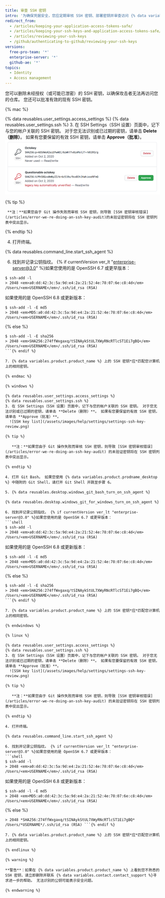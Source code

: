 ```yaml
---
title: 审查 SSH 密钥
intro: '为确保凭据安全，您应定期审核 SSH 密钥、部署密钥并审查访问 {% data variables.product.product_name %} 帐户的授权应用程序。'
redirect_from:
  - /articles/keeping-your-application-access-tokens-safe/
  - /articles/keeping-your-ssh-keys-and-application-access-tokens-safe/
  - /articles/reviewing-your-ssh-keys
  - /github/authenticating-to-github/reviewing-your-ssh-keys
versions:
  free-pro-team: '*'
  enterprise-server: '*'
  github-ae: '*'
topics:
  - Identity
  - Access management
---
```


您可以删除未经授权（或可能已泄密）的 SSH 密钥，以确保攻击者无法再访问您的仓库。 您还可以批准有效的现有 SSH 密钥。

{% mac %}

{% data reusables.user_settings.access_settings %}
{% data reusables.user_settings.ssh %}
3. 在 SSH Settings（SSH 设置）页面中，记下与您的帐户关联的 SSH 密钥。 对于您无法识别或已过期的密钥，请单击 **Delete（删除）**。 如果有您要保留的有效 SSH 密钥，请单击 **Approve（批准）**。 ![SSH 密钥列表](/assets/images/help/settings/settings-ssh-key-review.png)

  {% tip %}

     **注：**如果您由于 Git 操作失败而审核 SSH 密钥，则导致 [SSH 密钥审核错误](/articles/error-we-re-doing-an-ssh-key-audit)的未验证密钥将在 SSH 密钥列表中突出显示。

  {% endtip %}

4. 打开终端。

{% data reusables.command_line.start_ssh_agent %}

6. 找到并记录公钥指纹。 {% if currentVersion ver_lt "enterprise-server@3.0" %}如果您使用的是 OpenSSH 6.7 或更早版本：
  ```shell
  $ ssh-add -l
  > 2048 <em>a0:dd:42:3c:5a:9d:e4:2a:21:52:4e:78:07:6e:c8:4d</em> /Users/<em>USERNAME</em>/.ssh/id_rsa (RSA)
  ```

  如果使用的是 OpenSSH 6.8 或更新版本：
  ```shell
  $ ssh-add -l -E md5
  > 2048 <em>MD5:a0:dd:42:3c:5a:9d:e4:2a:21:52:4e:78:07:6e:c8:4d</em> /Users/<em>USERNAME</em>/.ssh/id_rsa (RSA)
  ```
  {% else %}
  ```shell
  $ ssh-add -l -E sha256
  > 2048 <em>SHA256:274ffWxgaxq/tSINAykStUL7XWyRNcRTlcST1Ei7gBQ</em> /Users/<em>USERNAME</em>/.ssh/id_rsa (RSA)
  ```{% endif %}

7. {% data variables.product.product_name %} 上的 SSH 密钥*应*匹配您计算机上的相同密钥。

{% endmac %}

{% windows %}

{% data reusables.user_settings.access_settings %}
{% data reusables.user_settings.ssh %}
3. 在 SSH Settings（SSH 设置）页面中，记下与您的帐户关联的 SSH 密钥。 对于您无法识别或已过期的密钥，请单击 **Delete（删除）**。 如果有您要保留的有效 SSH 密钥，请单击 **Approve（批准）**。
    ![SSH key list](/assets/images/help/settings/settings-ssh-key-review.png)

  {% tip %}

     **注：**如果您由于 Git 操作失败而审核 SSH 密钥，则导致 [SSH 密钥审核错误](/articles/error-we-re-doing-an-ssh-key-audit) 的未验证密钥将在 SSH 密钥列表中突出显示。

  {% endtip %}

4. 打开 Git Bash。 如果您使用 {% data variables.product.prodname_desktop %} 中随附的 Git Shell，请打开 Git Shell 并跳至步骤 6。

5. {% data reusables.desktop.windows_git_bash_turn_on_ssh_agent %}

  {% data reusables.desktop.windows_git_for_windows_turn_on_ssh_agent %}

6. 找到并记录公钥指纹。 {% if currentVersion ver_lt "enterprise-server@3.0" %}如果您使用的是 OpenSSH 6.7 或更早版本：
  ```shell
  $ ssh-add -l
  > 2048 <em>a0:dd:42:3c:5a:9d:e4:2a:21:52:4e:78:07:6e:c8:4d</em> /Users/<em>USERNAME</em>/.ssh/id_rsa (RSA)
  ```

  如果使用的是 OpenSSH 6.8 或更新版本：
  ```shell
  $ ssh-add -l -E md5
  > 2048 <em>MD5:a0:dd:42:3c:5a:9d:e4:2a:21:52:4e:78:07:6e:c8:4d</em> /Users/<em>USERNAME</em>/.ssh/id_rsa (RSA)
  ```
  {% else %}
  ```shell
  $ ssh-add -l -E sha256
  > 2048 <em>SHA256:274ffWxgaxq/tSINAykStUL7XWyRNcRTlcST1Ei7gBQ</em> /Users/<em>USERNAME</em>/.ssh/id_rsa (RSA)
  ```{% endif %}

7. {% data variables.product.product_name %} 上的 SSH 密钥*应*匹配您计算机上的相同密钥。

{% endwindows %}

{% linux %}

{% data reusables.user_settings.access_settings %}
{% data reusables.user_settings.ssh %}
3. 在 SSH Settings（SSH 设置）页面中，记下与您的帐户关联的 SSH 密钥。 对于您无法识别或已过期的密钥，请单击 **Delete（删除）**。 如果有您要保留的有效 SSH 密钥，请单击 **Approve（批准）**。
    ![SSH key list](/assets/images/help/settings/settings-ssh-key-review.png)

  {% tip %}

     **注：**如果您由于 Git 操作失败而审核 SSH 密钥，则导致 [SSH 密钥审核错误](/articles/error-we-re-doing-an-ssh-key-audit) 的未验证密钥将在 SSH 密钥列表中突出显示。

  {% endtip %}

4. 打开终端。

{% data reusables.command_line.start_ssh_agent %}

6. 找到并记录公钥指纹。 {% if currentVersion ver_lt "enterprise-server@3.0" %}如果您使用的是 OpenSSH 6.7 或更早版本：
  ```shell
  $ ssh-add -l
  > 2048 <em>a0:dd:42:3c:5a:9d:e4:2a:21:52:4e:78:07:6e:c8:4d</em> /Users/<em>USERNAME</em>/.ssh/id_rsa (RSA)
  ```

  如果使用的是 OpenSSH 6.8 或更新版本：
  ```shell
  $ ssh-add -l -E md5
  > 2048 <em>MD5:a0:dd:42:3c:5a:9d:e4:2a:21:52:4e:78:07:6e:c8:4d</em> /Users/<em>USERNAME</em>/.ssh/id_rsa (RSA)
  ```
  {% else %}
```shell $ ssh-add -l -E sha256
> 2048 *SHA256:274ffWxgaxq/tSINAykStUL7XWyRNcRTlcST1Ei7gBQ* /Users/*USERNAME*/.ssh/id_rsa (RSA) ```{% endif %}

7. {% data variables.product.product_name %} 上的 SSH 密钥*应*匹配您计算机上的相同密钥。

{% endlinux %}

{% warning %}

**警告**：如果在 {% data variables.product.product_name %} 上看到您不熟悉的 SSH 密钥，请立即删除并联系 {% data variables.contact.contact_support %}寻求进一步的帮助。 无法识别的公钥可能表示安全问题。

{% endwarning %}
